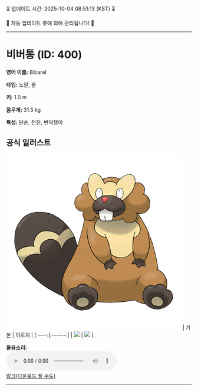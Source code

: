 
⏳ 업데이트 시간: 2025-10-04 08:51:13 (KST) ⏳

🤖 자동 업데이트 봇에 의해 관리됩니다! 🤖

---

# 비버통 (ID: 400)
**영어 이름:** Bibarel

**타입:** 노말, 물

**키:** 1.0 m

**몸무게:** 31.5 kg

**특성:** 단순, 천진, 변덕쟁이

## 공식 일러스트
![](https://raw.githubusercontent.com/PokeAPI/sprites/master/sprites/pokemon/other/official-artwork/400.png)
| 기본 | 이로치 |
|:----:|:------:|
| <img src="http://play.pokemonshowdown.com/sprites/ani/bibarel.gif" width="200"> | <img src="http://play.pokemonshowdown.com/sprites/ani-shiny/bibarel.gif" width="200"> |

**울음소리:**<br><audio controls src="https://raw.githubusercontent.com/PokeAPI/cries/main/cries/pokemon/latest/400.ogg"></audio><br> [링크(다운로드 될 수도)](https://raw.githubusercontent.com/PokeAPI/cries/main/cries/pokemon/latest/400.ogg)


---
